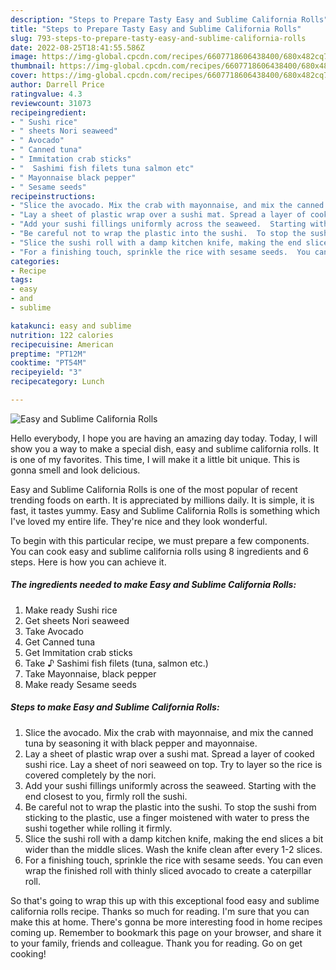```yaml
---
description: "Steps to Prepare Tasty Easy and Sublime California Rolls"
title: "Steps to Prepare Tasty Easy and Sublime California Rolls"
slug: 793-steps-to-prepare-tasty-easy-and-sublime-california-rolls
date: 2022-08-25T18:41:55.586Z
image: https://img-global.cpcdn.com/recipes/6607718606438400/680x482cq70/easy-and-sublime-california-rolls-recipe-main-photo.jpg
thumbnail: https://img-global.cpcdn.com/recipes/6607718606438400/680x482cq70/easy-and-sublime-california-rolls-recipe-main-photo.jpg
cover: https://img-global.cpcdn.com/recipes/6607718606438400/680x482cq70/easy-and-sublime-california-rolls-recipe-main-photo.jpg
author: Darrell Price
ratingvalue: 4.3
reviewcount: 31073
recipeingredient:
- " Sushi rice"
- " sheets Nori seaweed"
- " Avocado"
- " Canned tuna"
- " Immitation crab sticks"
- "  Sashimi fish filets tuna salmon etc"
- " Mayonnaise black pepper"
- " Sesame seeds"
recipeinstructions:
- "Slice the avocado. Mix the crab with mayonnaise, and mix the canned tuna by seasoning it with black pepper and mayonnaise."
- "Lay a sheet of plastic wrap over a sushi mat. Spread a layer of cooked sushi rice.  Lay a sheet of nori seaweed on top. Try to layer so the rice is covered completely by the nori."
- "Add your sushi fillings uniformly across the seaweed.  Starting with the end closest to you, firmly roll the sushi."
- "Be careful not to wrap the plastic into the sushi.  To stop the sushi from sticking to the plastic, use a finger moistened with water to  press the sushi together while rolling it firmly."
- "Slice the sushi roll with a damp kitchen knife, making the end slices a bit wider than the middle slices.  Wash the knife clean after every 1-2 slices."
- "For a finishing touch, sprinkle the rice with sesame seeds.  You can even wrap the finished roll with thinly sliced avocado to create a caterpillar roll."
categories:
- Recipe
tags:
- easy
- and
- sublime

katakunci: easy and sublime 
nutrition: 122 calories
recipecuisine: American
preptime: "PT12M"
cooktime: "PT54M"
recipeyield: "3"
recipecategory: Lunch

---
```



![Easy and Sublime California Rolls](https://img-global.cpcdn.com/recipes/6607718606438400/680x482cq70/easy-and-sublime-california-rolls-recipe-main-photo.jpg)

Hello everybody, I hope you are having an amazing day today. Today, I will show you a way to make a special dish, easy and sublime california rolls. It is one of my favorites. This time, I will make it a little bit unique. This is gonna smell and look delicious.

Easy and Sublime California Rolls is one of the most popular of recent trending foods on earth. It is appreciated by millions daily. It is simple, it is fast, it tastes yummy. Easy and Sublime California Rolls is something which I've loved my entire life. They're nice and they look wonderful.




To begin with this particular recipe, we must prepare a few components. You can cook easy and sublime california rolls using 8 ingredients and 6 steps. Here is how you can achieve it.

<!--inarticleads1-->

##### The ingredients needed to make Easy and Sublime California Rolls:

1. Make ready  Sushi rice
1. Get  sheets Nori seaweed
1. Take  Avocado
1. Get  Canned tuna
1. Get  Immitation crab sticks
1. Take  ♪ Sashimi fish filets (tuna, salmon etc.)
1. Take  Mayonnaise, black pepper
1. Make ready  Sesame seeds




<!--inarticleads2-->

##### Steps to make Easy and Sublime California Rolls:

1. Slice the avocado. Mix the crab with mayonnaise, and mix the canned tuna by seasoning it with black pepper and mayonnaise.
1. Lay a sheet of plastic wrap over a sushi mat. Spread a layer of cooked sushi rice.  Lay a sheet of nori seaweed on top. Try to layer so the rice is covered completely by the nori.
1. Add your sushi fillings uniformly across the seaweed.  Starting with the end closest to you, firmly roll the sushi.
1. Be careful not to wrap the plastic into the sushi.  To stop the sushi from sticking to the plastic, use a finger moistened with water to  press the sushi together while rolling it firmly.
1. Slice the sushi roll with a damp kitchen knife, making the end slices a bit wider than the middle slices.  Wash the knife clean after every 1-2 slices.
1. For a finishing touch, sprinkle the rice with sesame seeds.  You can even wrap the finished roll with thinly sliced avocado to create a caterpillar roll.




So that's going to wrap this up with this exceptional food easy and sublime california rolls recipe. Thanks so much for reading. I'm sure that you can make this at home. There's gonna be more interesting food in home recipes coming up. Remember to bookmark this page on your browser, and share it to your family, friends and colleague. Thank you for reading. Go on get cooking!
